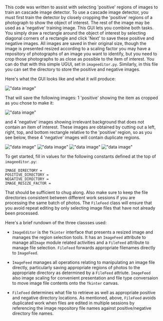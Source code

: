 This code was written to assist with selecting 'positive' regions of images to train an cascade image detector. To use a cascade image detector, you must first train the detector by closely cropping the 'positive' regions of a photograph to show the object of interest. The rest of the image may be used as a 'negative' training image. This GUI lets you combine both tasks. You simply draw a rectangle around the object of interest by selecting diagonal corners of a rectangle and click 'Next' to save these positive and negative images. All images are saved in their original size, though the image is presented resized according to a scaling factor you  may have a repository of photographs of an image you want to identify, but you need to crop those photographs to as close as possible to the item of interest. You can do that with this simple UGUI, set in `imageeditor.py`. Similarly, in this file you can set the directory to store the positive and negative images.

Here's what the GUI looks like and what it will produce:

![ "data image"](https://github.com/sunnysideprodcorp/CascadeImagesorter/blob/master/sample-images/whale_tk.png)

That will save the following images: 1 'positive' showing the item as cropped as you chose to make it:

![ "data image"](https://github.com/sunnysideprodcorp/CascadeImagesorter/blob/master/sample-images/positive.jpg)

and 4 'negative' images showing irrelevant background that does not contain an item of interest. These images are obtained by cutting out a left, right, top, and bottom rectangle relative to the 'positive' region, so as you see below, these 4 'negative' images will contain duplicate regions.

![ "data image"](https://github.com/sunnysideprodcorp/CascadeImagesorter/blob/master/sample-images/negative1.jpg)
![ "data image"](https://github.com/sunnysideprodcorp/CascadeImagesorter/blob/master/sample-images/negative2.jpg)
![ "data image"](https://github.com/sunnysideprodcorp/CascadeImagesorter/blob/master/sample-images/negative3.jpg)
![ "data image"](https://github.com/sunnysideprodcorp/CascadeImagesorter/blob/master/sample-images/negative4.jpg)

To get started, fill in values for the following constants defined at the top of `imageeditor.py`:
```
IMAGE_DIRECTORY = 
POSITIVE_DIRECTORY = 
NEGATIVE_DIRECTORY = 
IMAGE_RESIZE_FACTOR = 
```
That should be sufficient to chug along. Also make sure to keep the file directories consistent between different work sessions if you are processing the same batch of photos. The `FileFeed` class will ensure that you avoid repeat editing by only selecting image files that have not already been processed.

Here's a brief rundown of the three classses used:

* `ImageEditor` is the `Tkinter` interface that presents a resized image and manages the region selection tools. It has an `ImageFeed` attribute to manage all`Image` module related activities and a `FileFeed` attribute to manage file selection. `FileFeed` forwards appropriate filenames directly to `ImageFeed`.

* `ImageFeed` manages all operations relating to manipulating an image file directly, particularly saving appropriate regions of photos to the appropriate directory as determined by a `FileFeed` attriute. `ImageFeed` also image scaling for convenient presentation and file type conversaion to move image file contents onto the `Tkinter` canvas.

* `FileFeed` determines what file to retrieve as well as appropriate positive and negative directory locations. As mentioned, above, `FileFeed` avoids duplicated work when files are edited in multiple sessions by referencing the image repository file names against positive/negative directory file names.

